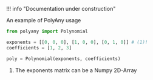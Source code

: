 !!! info "Documentation under construction"

An example of PolyAny usage

```py title="example.py"
from polyany import Polynomial

exponents = [[0, 0, 0], [1, 0, 0], [0, 1, 0]] # (1)!
coefficients = [1, 2, 3]

poly = Polynomial(exponents, coefficients)
```

1. The exponents matrix can be a Numpy 2D-Array

